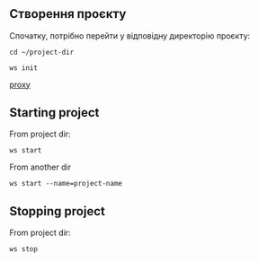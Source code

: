 # 

## Створення проєкту

Спочатку, потрібно перейти у відповідну директорію проєкту:

```shell
cd ~/project-dir
```




```shell
ws init
```

[proxy](/plugins/proxy)


## Starting project

From project dir:

```shell
ws start
```

From another dir

```shell
ws start --name=project-name
```

## Stopping project

From project dir:

```shell
ws stop
```



